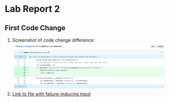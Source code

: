# Lab Report 2
## First Code Change
1. Screenshot of code change difference: ![Image](codechange1.png)
2. [Link to file with failure-inducing input](https://szreik.github.io/cse15l-lab-reports/example.html) 